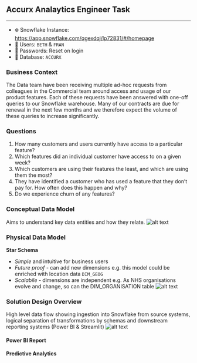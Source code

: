## Accurx Analaytics Engineer Task
---

- ❄️ Snowflake Instance: https://app.snowflake.com/qgexdqj/lp72831/#/homepage
- 👤 Users: `BETH` & `FRAN`
- 🔐 Passwords: Reset on login
- 📁 Database: `ACCURX` 

### Business Context
The Data team have been receiving multiple ad-hoc requests from colleagues in the Commercial team around access and usage of our product features. Each of these requests have been answered with one-off queries to our Snowflake warehouse. Many of our contracts are due for renewal in the next few months and we therefore expect the volume of these queries to increase significantly.

### Questions
1. How many customers and users currently have access to a particular feature?
2. Which features did an individual customer have access to on a given week?
3. Which customers are using their features the least, and which are using them the most?
4. They have identified a customer who has used a feature that they don’t pay for. How often does this happen and why?
5. Do we experience churn of any features?

### Conceptual Data Model
Aims to understand key data entities and how they relate.
![alt text](https://github.com/dougaltoms/accurx/blob/tree/main/images/cdm.png?raw=true)

### Physical Data Model
**Star Schema**
- *Simple* and intuitive for business users
- *Future proof* - can add new dimensions e.g. this model could be enriched with location data `DIM_GEOG`
- *Scalabile*  - dimensions are independent e.g. As NHS organisations evolve and change, so can the DIM_ORGANISATION table
![alt text](https://github.com/dougaltoms/accurx/blob/tree/main/images/pdm.png?raw=true)

### Solution Design Overview
High level data flow showing ingestion into Snowflake from source systems, logical separation of transformations by schemas and downstream reporting systems (Power BI & Streamlit)
![alt text](https://github.com/dougaltoms/accurx/blob/tree/main/images/flow.png?raw=true)

#### Power BI Report

#### Predictive Analytics